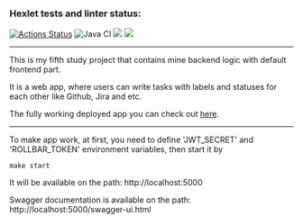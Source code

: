 ### Hexlet tests and linter status:
[![Actions Status](https://github.com/6londo9/java-project-73/workflows/hexlet-check/badge.svg)](https://github.com/6londo9/java-project-73/actions)
![Java CI](https://github.com/6londo9/java-project-73/actions/workflows/Java-CI.yml/badge.svg)
<a href="https://codeclimate.com/github/6londo9/java-project-73/maintainability"><img src="https://api.codeclimate.com/v1/badges/ae1e25de18e8a3f1025a/maintainability" /></a>
<a href="https://codeclimate.com/github/6londo9/java-project-73/test_coverage"><img src="https://api.codeclimate.com/v1/badges/ae1e25de18e8a3f1025a/test_coverage" /></a>

---
This is my fifth study project that contains mine backend logic with default frontend part.

It is a web app, where users can write tasks with labels and statuses for each other like Github, Jira and etc.

The fully working deployed app you can check out [here](https://java-project-73-production-83e0.up.railway.app/).

---
To make app work, at first, you need to define 'JWT_SECRET' and 'ROLLBAR_TOKEN' environment variables, then start it by
```
make start
```
It will be available on the path: http://localhost:5000

Swagger documentation is available on the path: http://localhost:5000/swagger-ui.html